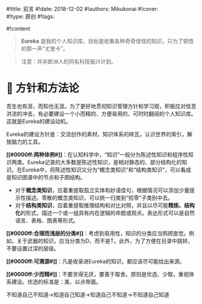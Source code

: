 #!title:    前言
#!date:     2018-12-02
#!authors:  Mikukonai
#!cover:    
#!type:     原创
#!tags:     

#!content

> **Eureka** 是我的个人知识库，目标是收集各种奇奇怪怪的知识，只为了顿悟的那一声“尤里卡”。

> 注意：并非欧洲人的同名科技振兴计划。

# 🎯 方针和方法论

吾生也有涯，而知也无涯。为了更好地贯彻知识管理方针和学习观，积极应对信息洪流的冲击，有必要建设一个小而精的、方便易用的、可时时翻阅的个人知识库。这就是Eureka的建设动机。

Eureka的建设方针是：交流创作的素材，知识体系的砖瓦，认识世界的索引，解放脑力的工具。

**[[#0000ff:两种体例#]]**：在认知科学中，“知识”一般分为陈述性知识和程序性知识两类。Eureka记录的大多数是陈述性知识，是相对静态的、部分结构化的知识。在Eureka中，将陈述性知识又分为“概念类知识”和“结构类知识”，可以看成是知识图谱中的节点和子图结构。

- 对于**概念类知识**，应着重提取孤立实体和妙语佳句，根据情况可以添加少量提示性描述。零散的概念类知识，可以统一归类到“拾零”子类别中去。
- 对于**结构类知识**，应着重提取推理结构和对比对照，并且以尽可能**精炼、结构化**的形式，描述一个或一组具有内在逻辑的命题或观点。表达形式可以是自然语言、表格、图表等形式。

**[[#0000ff:合理而浅层的分类#]]**：考虑到易用性，知识的分类应当照顾直觉。例如，关于武器的知识，应当分类为D，而不是T。此外，为了方便在目录中跳转，不要设置过深的层级。

**[[#0000ff:可溯源#]]**：凡是收录进Eureka的知识，都应该尽可能给出来源。

**[[#0000ff:少而精#]]**：不要贪得无厌，要善于取舍。原则是优选、少取，重视体系建设。优选的标准是：美、以点带面。

不知道自己不知道→知道自己知道→知道自己不知道→不知道自己知道

